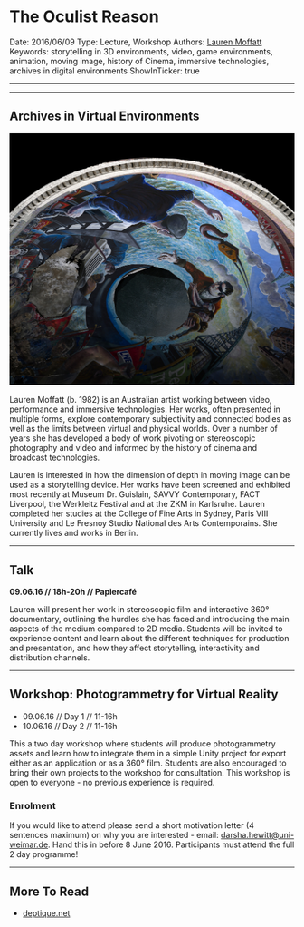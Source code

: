 # The Oculist Reason

Date: 2016/06/09
Type: Lecture, Workshop
Authors: [Lauren Moffatt](http://deptique.net/)
Keywords: storytelling in 3D environments, video, game environments, animation, moving image, history of Cinema, immersive technologies, archives in digital environments
ShowInTicker: true

---
---

## Archives in Virtual Environments

![](the-oculist-reason.jpg)

Lauren Moffatt (b. 1982) is an Australian artist working between video, performance and immersive technologies. Her works, often presented in multiple forms, explore contemporary subjectivity and connected bodies as well as the limits between virtual and physical worlds. Over a number of years she has developed a body of work pivoting on stereoscopic photography and video and informed by the history of cinema and broadcast technologies.

Lauren is interested in how the dimension of depth in moving image can be used as a storytelling device. Her works have been screened and exhibited most recently at Museum Dr. Guislain, SAVVY Contemporary, FACT Liverpool, the Werkleitz Festival and at the ZKM in Karlsruhe. Lauren completed her studies at the College of Fine Arts in Sydney, Paris VIII University and Le Fresnoy Studio National des Arts Contemporains. She currently lives and works in Berlin. 

---

## Talk

__09.06.16 // 18h-20h // Papiercafé__

Lauren will present her work in stereoscopic film and interactive 360° documentary, outlining the hurdles she has faced and introducing the main aspects of the medium compared to 2D media. Students will be invited to experience content and learn about the different techniques for production and presentation, and how they affect storytelling, interactivity and distribution channels.

---

## Workshop: Photogrammetry for Virtual Reality

- 09.06.16 // Day 1 // 11-16h
- 10.06.16 // Day 2 // 11-16h

This a two day workshop where students will produce photogrammetry assets and learn how to integrate them in a simple Unity project for export either as an application or as a 360° film. Students are also encouraged to bring their own projects to the workshop for consultation. This workshop is open to everyone - no previous experience is required.


### Enrolment

If you would like to attend please send a short motivation letter (4 sentences maximum) on why you are interested - email: [darsha.hewitt@uni-weimar.de](mailto:darsha.hewitt@uni-weimar.de). Hand this in before 8 June 2016. Participants must attend the full 2 day programme! 

---

## More To Read

- [deptique.net](http://deptique.net/)
